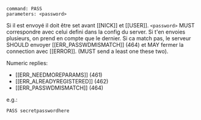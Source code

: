 ```
command: PASS
parameters: <password>
```
Si il est envoyé il doit être set avant [[NICK]] et [[USER]].
`<password>` MUST correspondre avec celui defini dans la config du server.
Si t'en envoies plusieurs, on prend en compte que le dernier.
Si ca match pas, le serveur SHOULD envoyer [[ERR_PASSWDMISMATCH]] (464) et MAY fermer la connection avec [[ERROR]]. (MUST send a least one these two).

Numeric replies:

-   [[ERR_NEEDMOREPARAMS]] (461)
-   [[ERR_ALREADYREGISTERED]] (462)
-   [[ERR_PASSWDMISMATCH]] (464)


e.g.:
```
PASS secretpasswordhere
```

